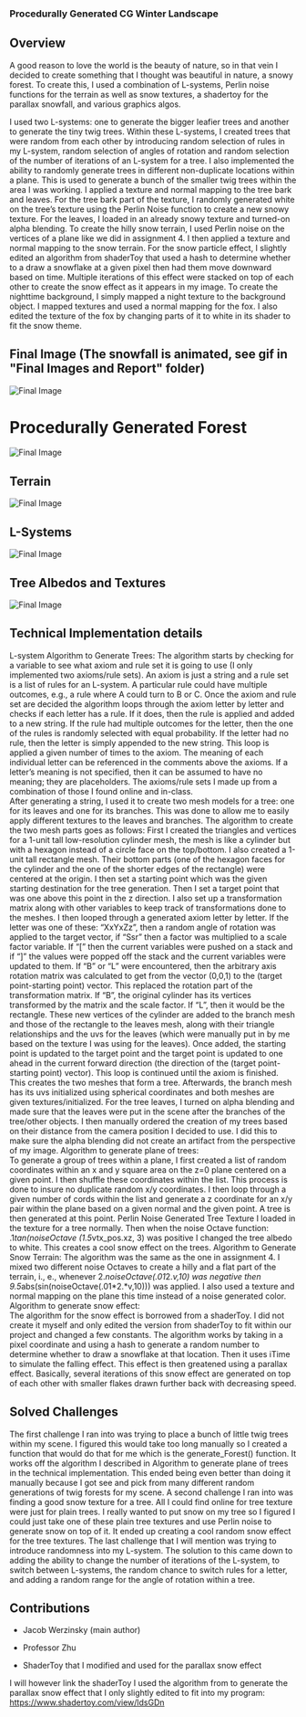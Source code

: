 ### Procedurally Generated CG Winter Landscape

## Overview 

A good reason to love the world is the beauty of nature, so in that vein I decided to create something that I thought was beautiful in nature, a snowy forest. To create this, I used a combination of L-systems, Perlin noise functions for the terrain as well as snow textures, a shadertoy for the parallax snowfall, and various graphics algos. 

I used two L-systems: one to generate the bigger leafier trees and another to generate the tiny twig trees. Within these L-systems, I created trees that were random from each other by introducing random selection of rules in my L-system, random selection of angles of rotation and random selection of the number of iterations of an L-system for a tree. I also implemented the ability to randomly generate trees in different non-duplicate locations within a plane. This is used to generate a bunch of the smaller twig trees within the area I was working. I applied a texture and normal mapping to the tree bark and leaves. For the tree bark part of the texture, I randomly generated white on the tree’s texture using the Perlin Noise function to create a new snowy texture. For the leaves, I loaded in an already snowy texture and turned-on alpha blending. To create the hilly snow terrain, I used Perlin noise on the vertices of a plane like we did in assignment 4. I then applied a texture and normal mapping to the snow terrain. For the snow particle effect, I slightly edited an algorithm from shaderToy that used a hash to determine whether to a draw a snowflake at a given pixel then had them move downward based on time. Multiple iterations of this effect were stacked on top of each other to create the snow effect as it appears in my image. To create the nighttime background, I simply mapped a night texture to the background object. I mapped textures and used a normal mapping for the fox. I also edited the texture of the fox by changing parts of it to white in its shader to fit the snow theme.  

## Final Image (The snowfall is animated, see gif in "Final Images and Report" folder)

![Final Image](Final_Images_and_Report/final_image.PNG)

# Procedurally Generated Forest 

![Final Image](Final_Images_and_Report/forest_generation.PNG)

## Terrain

![Final Image](Final_Images_and_Report/terrain.PNG)

## L-Systems

![Final Image](Final_Images_and_Report/l_systems.PNG)

## Tree Albedos and Textures

![Final Image](Final_Images_and_Report/tree_textures.PNG)

## Technical Implementation details

L-system Algorithm to Generate Trees: 
 	The algorithm starts by checking for a variable to see what axiom and rule set it is going to use (I only implemented two axioms/rule sets). An axiom is just a string and a rule set is a list of rules for an L-system. A particular rule could have multiple outcomes, e.g., a rule where A could turn to B or C. Once the axiom and rule set are decided the algorithm loops through the axiom letter by letter and checks if each letter has a rule. If it does, then the rule is applied and added to a new string. If the rule had multiple outcomes for the letter, then the one of the rules is randomly selected with equal probability. If the letter had no rule, then the letter is simply appended to the new string. This loop is applied a given number of times to the axiom. The meaning of each individual letter can be referenced in the comments above the axioms. If a letter’s meaning is not specified, then it can be assumed to have no meaning; they are placeholders. The axioms/rule sets I made up from a combination of those I found online and in-class.    
	After generating a string, I used it to create two mesh models for a tree: one for its leaves and one for its branches. This was done to allow me to easily apply different textures to the leaves and branches. The algorithm to create the two mesh parts goes as follows: First I created the triangles and vertices for a 1-unit tall low-resolution cylinder mesh, the mesh is like a cylinder but with a hexagon instead of a circle face on the top/bottom. I also created a 1-unit tall rectangle mesh. Their bottom parts (one of the hexagon faces for the cylinder and the one of the shorter edges of the rectangle) were centered at the origin. I then set a starting point which was the given starting destination for the tree generation. Then I set a target point that was one above this point in the z direction. I also set up a transformation matrix along with other variables to keep track of transformations done to the meshes. I then looped through a generated axiom letter by letter. If the letter was one of these: “XxYxZz”, then a random angle of rotation was applied to the target vector, if “Ssr” then a factor was multiplied to a scale factor variable. If “[” then the current variables were pushed on a stack and if “]” the values were popped off the stack and the current variables were updated to them. If “B” or “L” were encountered, then the arbitrary axis rotation matrix was calculated to get from the vector (0,0,1) to the (target point-starting point) vector. This replaced the rotation part of the transformation matrix. If “B”, the original cylinder has its vertices transformed by the matrix and the scale factor. If “L”, then it would be the rectangle. These new vertices of the cylinder are added to the branch mesh and those of the rectangle to the leaves mesh, along with their triangle relationships and the uvs for the leaves (which were manually put in by me based on the texture I was using for the leaves). Once added, the starting point is updated to the target point and the target point is updated to one ahead in the current forward direction (the direction of the (target point-starting point) vector). This loop is continued until the axiom is finished. This creates the two meshes that form a tree. Afterwards, the branch mesh has its uvs initialized using spherical coordinates and both meshes are given textures/initialized. For the tree leaves, I turned on alpha blending and made sure that the leaves were put in the scene after the branches of the tree/other objects. I then manually ordered the creation of my trees based on their distance from the camera position I decided to use. I did this to make sure the alpha blending did not create an artifact from the perspective of my image.
Algorithm to generate plane of trees:  
To generate a group of trees within a plane, I first created a list of random coordinates within an x and y square area on the z=0 plane centered on a given point. I then shuffle these coordinates within the list. This process is done to insure no duplicate random x/y coordinates. I then loop through a given number of cords within the list and generate a z coordinate for an x/y pair within the plane based on a given normal and the given point. A tree is then generated at this point. 
Perlin Noise Generated Tree Texture
I loaded in the texture for a tree normally. Then when the noise Octave function: .1*tan(noiseOctave (1.5*vtx_pos.xz, 3) was positive I changed the tree albedo to white. This creates a cool snow effect on the trees. 
Algorithm to Generate Snow Terrain: 
The algorithm was the same as the one in assignment 4. I mixed two different noise Octaves to create a hilly and a flat part of the terrain, i., e., whenever 2.*noiseOctave(.01*2.*v,10) was negative then 9.5*abs(sin(noiseOctave(.01*2.*v,10))) was applied. I also used a texture and normal mapping on the plane this time instead of a noise generated color.  
Algorithm to generate snow effect:  
The algorithm for the snow effect is borrowed from a shaderToy. I did not create it myself and only edited the version from shaderToy to fit within our project and changed a few constants. The algorithm works by taking in a pixel coordinate and using a hash to generate a random number to determine whether to draw a snowflake at that location. Then it uses iTime to simulate the falling effect. This effect is then greatened using a parallax effect. Basically, several iterations of this snow effect are generated on top of each other with smaller flakes drawn further back with decreasing speed.  

## Solved Challenges

The first challenge I ran into was trying to place a bunch of little twig trees within my scene. I figured this would take too long manually so I created a function that would do that for me which is the generate_Forest() function. It works off the algorithm I described in Algorithm to generate plane of trees in the technical implementation. This ended being even better than doing it manually because I got see and pick from many different random generations of twig forests for my scene. A second challenge I ran into was finding a good snow texture for a tree. All I could find online for tree texture were just for plain trees. I really wanted to put snow on my tree so I figured I could just take one of these plain tree textures and use Perlin noise to generate snow on top of it. It ended up creating a cool random snow effect for the tree textures. The last challenge that I will mention was trying to introduce randomness into my L-system. The solution to this came down to adding the ability to change the number of iterations of the L-system, to switch between L-systems, the random chance to switch rules for a letter, and adding a random range for the angle of rotation within a tree.  

## Contributions

- Jacob Werzinsky (main author)

- Professor Zhu 

- ShaderToy that I modified and used for the parallax snow effect
 
I will however link the shaderToy I used the algorithm from to generate the parallax snow effect that I only slightly edited to fit into my program: 
https://www.shadertoy.com/view/ldsGDn 
 
